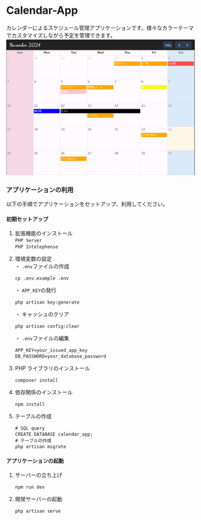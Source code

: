 # Calendar-App

カレンダーによるスケジュール管理アプリケーションです。様々なカラーテーマでカスタマイズしながら予定を管理できます。
![](public/assets/calendar_image.png)

### アプリケーションの利用

以下の手順でアプリケーションをセットアップ、利用してください。

#### 初期セットアップ

1. 拡張機能のインストール<br>
   `PHP Server`<br>
   `PHP Intelephense`
2. 環境変数の設定<br>
   ・ `.env`ファイルの作成

   ```
   cp .env.example .env
   ```

   ・ `APP_KEY`の発行

   ```
   php artisan key:generate
   ```

   ・ キャッシュのクリア

   ```
   php artisan config:clear
   ```

   ・ `.env`ファイルの編集<br>

   ```
   APP_KEY=your_issued_app_key
   DB_PASSWORD=your_database_password
   ```

3. PHP ライブラリのインストール
   ```
   composer install
   ```
4. 依存関係のインストール
   ```
   npm install
   ```
5. テーブルの作成
   ```
   # SQL query
   CREATE DATABASE calendar_app;
   # テーブルの作成
   php artisan migrate
   ```

#### アプリケーションの起動

1. サーバーの立ち上げ
   ```
   npm run dev
   ```
2. 開発サーバーの起動
   ```
   php artisan serve
   ```
